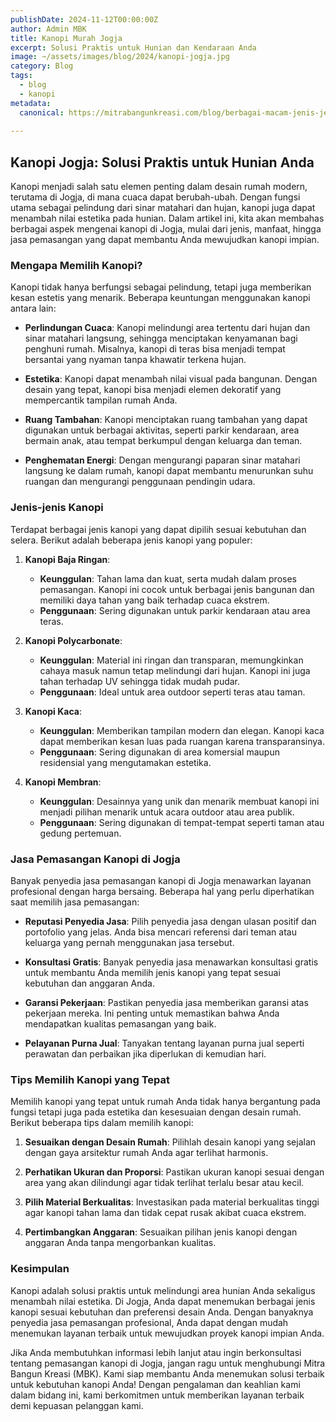 ```yaml
---
publishDate: 2024-11-12T00:00:00Z
author: Admin MBK
title: Kanopi Murah Jogja
excerpt: Solusi Praktis untuk Hunian dan Kendaraan Anda
image: ~/assets/images/blog/2024/kanopi-jogja.jpg
category: Blog
tags:
  - blog
  - kanopi
metadata:
  canonical: https://mitrabangunkreasi.com/blog/berbagai-macam-jenis-jendela-untuk-inspirasi-2024
  
---
```


## Kanopi Jogja: Solusi Praktis untuk Hunian Anda

Kanopi menjadi salah satu elemen penting dalam desain rumah modern, terutama di Jogja, di mana cuaca dapat berubah-ubah. Dengan fungsi utama sebagai pelindung dari sinar matahari dan hujan, kanopi juga dapat menambah nilai estetika pada hunian. Dalam artikel ini, kita akan membahas berbagai aspek mengenai kanopi di Jogja, mulai dari jenis, manfaat, hingga jasa pemasangan yang dapat membantu Anda mewujudkan kanopi impian.

### **Mengapa Memilih Kanopi?**

Kanopi tidak hanya berfungsi sebagai pelindung, tetapi juga memberikan kesan estetis yang menarik. Beberapa keuntungan menggunakan kanopi antara lain:

- **Perlindungan Cuaca**: Kanopi melindungi area tertentu dari hujan dan sinar matahari langsung, sehingga menciptakan kenyamanan bagi penghuni rumah. Misalnya, kanopi di teras bisa menjadi tempat bersantai yang nyaman tanpa khawatir terkena hujan.

- **Estetika**: Kanopi dapat menambah nilai visual pada bangunan. Dengan desain yang tepat, kanopi bisa menjadi elemen dekoratif yang mempercantik tampilan rumah Anda.

- **Ruang Tambahan**: Kanopi menciptakan ruang tambahan yang dapat digunakan untuk berbagai aktivitas, seperti parkir kendaraan, area bermain anak, atau tempat berkumpul dengan keluarga dan teman.

- **Penghematan Energi**: Dengan mengurangi paparan sinar matahari langsung ke dalam rumah, kanopi dapat membantu menurunkan suhu ruangan dan mengurangi penggunaan pendingin udara.

### **Jenis-jenis Kanopi**

Terdapat berbagai jenis kanopi yang dapat dipilih sesuai kebutuhan dan selera. Berikut adalah beberapa jenis kanopi yang populer:

1. **Kanopi Baja Ringan**: 
   - **Keunggulan**: Tahan lama dan kuat, serta mudah dalam proses pemasangan. Kanopi ini cocok untuk berbagai jenis bangunan dan memiliki daya tahan yang baik terhadap cuaca ekstrem.
   - **Penggunaan**: Sering digunakan untuk parkir kendaraan atau area teras.

2. **Kanopi Polycarbonate**:
   - **Keunggulan**: Material ini ringan dan transparan, memungkinkan cahaya masuk namun tetap melindungi dari hujan. Kanopi ini juga tahan terhadap UV sehingga tidak mudah pudar.
   - **Penggunaan**: Ideal untuk area outdoor seperti teras atau taman.

3. **Kanopi Kaca**:
   - **Keunggulan**: Memberikan tampilan modern dan elegan. Kanopi kaca dapat memberikan kesan luas pada ruangan karena transparansinya.
   - **Penggunaan**: Sering digunakan di area komersial maupun residensial yang mengutamakan estetika.

4. **Kanopi Membran**:
   - **Keunggulan**: Desainnya yang unik dan menarik membuat kanopi ini menjadi pilihan menarik untuk acara outdoor atau area publik.
   - **Penggunaan**: Sering digunakan di tempat-tempat seperti taman atau gedung pertemuan.

### **Jasa Pemasangan Kanopi di Jogja**

Banyak penyedia jasa pemasangan kanopi di Jogja menawarkan layanan profesional dengan harga bersaing. Beberapa hal yang perlu diperhatikan saat memilih jasa pemasangan:

- **Reputasi Penyedia Jasa**: Pilih penyedia jasa dengan ulasan positif dan portofolio yang jelas. Anda bisa mencari referensi dari teman atau keluarga yang pernah menggunakan jasa tersebut.

- **Konsultasi Gratis**: Banyak penyedia jasa menawarkan konsultasi gratis untuk membantu Anda memilih jenis kanopi yang tepat sesuai kebutuhan dan anggaran Anda.

- **Garansi Pekerjaan**: Pastikan penyedia jasa memberikan garansi atas pekerjaan mereka. Ini penting untuk memastikan bahwa Anda mendapatkan kualitas pemasangan yang baik.

- **Pelayanan Purna Jual**: Tanyakan tentang layanan purna jual seperti perawatan dan perbaikan jika diperlukan di kemudian hari.

### **Tips Memilih Kanopi yang Tepat**

Memilih kanopi yang tepat untuk rumah Anda tidak hanya bergantung pada fungsi tetapi juga pada estetika dan kesesuaian dengan desain rumah. Berikut beberapa tips dalam memilih kanopi:

1. **Sesuaikan dengan Desain Rumah**: Pilihlah desain kanopi yang sejalan dengan gaya arsitektur rumah Anda agar terlihat harmonis.

2. **Perhatikan Ukuran dan Proporsi**: Pastikan ukuran kanopi sesuai dengan area yang akan dilindungi agar tidak terlihat terlalu besar atau kecil.

3. **Pilih Material Berkualitas**: Investasikan pada material berkualitas tinggi agar kanopi tahan lama dan tidak cepat rusak akibat cuaca ekstrem.

4. **Pertimbangkan Anggaran**: Sesuaikan pilihan jenis kanopi dengan anggaran Anda tanpa mengorbankan kualitas.

### **Kesimpulan**

Kanopi adalah solusi praktis untuk melindungi area hunian Anda sekaligus menambah nilai estetika. Di Jogja, Anda dapat menemukan berbagai jenis kanopi sesuai kebutuhan dan preferensi desain Anda. Dengan banyaknya penyedia jasa pemasangan profesional, Anda dapat dengan mudah menemukan layanan terbaik untuk mewujudkan proyek kanopi impian Anda.

Jika Anda membutuhkan informasi lebih lanjut atau ingin berkonsultasi tentang pemasangan kanopi di Jogja, jangan ragu untuk menghubungi Mitra Bangun Kreasi (MBK). Kami siap membantu Anda menemukan solusi terbaik untuk kebutuhan kanopi Anda! Dengan pengalaman dan keahlian kami dalam bidang ini, kami berkomitmen untuk memberikan layanan terbaik demi kepuasan pelanggan kami.